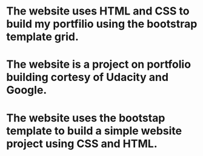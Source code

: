 # The website uses HTML and CSS to build my portfilio using the bootstrap template grid.
# The website is a project on portfolio building cortesy of Udacity and Google.
# The website uses the bootstap template to build a simple website project using CSS and HTML. 